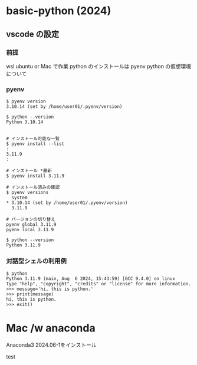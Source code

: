 # basic-python (2024)

## vscode の設定

### 前提

wsl ubuntu or Mac で作業
python のインストールは pyenv
python の仮想環境について

### pyenv

```
$ pyenv version
3.10.14 (set by /home/user01/.pyenv/version)

$ python --version
Python 3.10.14


# インストール可能な一覧
$ pyenv install --list
:
3.11.9
:

# インストール *最新
$ pyenv install 3.11.9

# インストール済みの確認
$ pyenv versions
  system
* 3.10.14 (set by /home/user01/.pyenv/version)
  3.11.9

# バージョンの切り替え
pyenv global 3.11.9
pyenv local 3.11.9

$ python --version
Python 3.11.9
```

### 対話型シェルの利用例

```
$ python
Python 3.11.9 (main, Aug  6 2024, 15:43:59) [GCC 9.4.0] on linux
Type "help", "copyright", "credits" or "license" for more information.
>>> message='hi, this is python.'
>>> print(message)
hi, this is python.
>>> exit()
```

# Mac /w anaconda
Anaconda3 2024.06-1をインストール

test